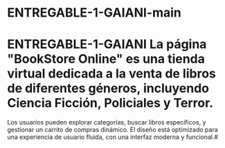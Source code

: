﻿# ENTREGABLE-1-GAIANI-main
# ENTREGABLE-1-GAIANI La página "BookStore Online" es una tienda virtual dedicada a la venta de libros de diferentes géneros, incluyendo Ciencia Ficción, Policiales y Terror. 
Los usuarios pueden explorar categorías, buscar libros específicos, y gestionar un carrito de compras dinámico. 
El diseño está optimizado para una experiencia de usuario fluida, con una interfaz moderna y funcional.#
